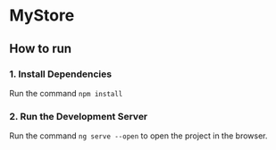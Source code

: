 # MyStore

## How to run
### 1. Install Dependencies
Run the command `npm install`
### 2. Run the Development Server
Run the command `ng serve --open` to open the project in the browser.
